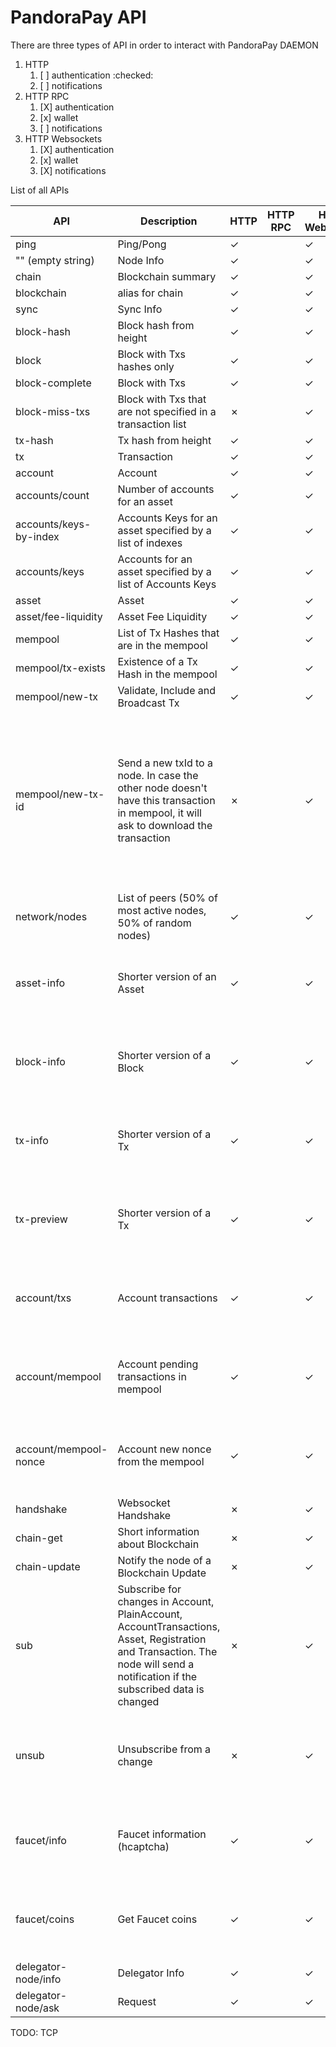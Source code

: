 # PandoraPay API

There are three types of API in order to interact with PandoraPay DAEMON

1. HTTP
   1. [ ] authentication :checked:
   2. [ ] notifications
2. HTTP RPC 
   1. [X] authentication
   2. [x] wallet
   3. [ ] notifications 
3. HTTP Websockets
   1. [X] authentication
   2. [x] wallet
   3. [X] notifications

List of all APIs

| API                    | Description                                                                                                                                                                   | HTTP    | HTTP RPC | HTTP Websocket | Explanation                                                                                                                                                                 |
|------------------------|-------------------------------------------------------------------------------------------------------------------------------------------------------------------------------|---------|----------|----------------|-----------------------------------------------------------------------------------------------------------------------------------------------------------------------------|
| ping                   | Ping/Pong                                                                                                                                                                     | &check; |          | &check;        |                                                                                                                                                                             |
| "" (empty string)      | Node Info                                                                                                                                                                     | &check; |          | &check;        |                                                                                                                                                                             |
| chain                  | Blockchain summary                                                                                                                                                            | &check; |          | &check;        |                                                                                                                                                                             |
| blockchain             | alias for chain                                                                                                                                                               | &check; |          | &check;        |                                                                                                                                                                             |
| sync                   | Sync Info                                                                                                                                                                     | &check; |          | &check;        |                                                                                                                                                                             |
| block-hash             | Block hash from height                                                                                                                                                        | &check; |          | &check;        |                                                                                                                                                                             |
| block                  | Block with Txs hashes only                                                                                                                                                    | &check; |          | &check;        |                                                                                                                                                                             |
| block-complete         | Block with Txs                                                                                                                                                                | &check; |          | &check;        |                                                                                                                                                                             |
| block-miss-txs         | Block with Txs that are not specified in a transaction list                                                                                                                   | &cross; |          | &check;        | Used only for Consensus                                                                                                                                                     |
| tx-hash                | Tx hash from height                                                                                                                                                           | &check; |          | &check;        |                                                                                                                                                                             |
| tx                     | Transaction                                                                                                                                                                   | &check; |          | &check;        |                                                                                                                                                                             |
| account                | Account                                                                                                                                                                       | &check; |          | &check;        |                                                                                                                                                                             |
| accounts/count         | Number of accounts for an asset                                                                                                                                               | &check; |          | &check;        |                                                                                                                                                                             |
| accounts/keys-by-index | Accounts Keys for an asset specified by a list of indexes                                                                                                                     | &check; |          | &check;        |                                                                                                                                                                             |
| accounts/keys          | Accounts for an asset specified by a list of Accounts Keys                                                                                                                    | &check; |          | &check;        |                                                                                                                                                                             |
| asset                  | Asset                                                                                                                                                                         | &check; |          | &check;        |                                                                                                                                                                             |
| asset/fee-liquidity    | Asset Fee Liquidity                                                                                                                                                           | &check; |          | &check;        |                                                                                                                                                                             |
| mempool                | List of Tx Hashes that are in the mempool                                                                                                                                     | &check; |          | &check;        |                                                                                                                                                                             |
| mempool/tx-exists      | Existence of a Tx Hash in the mempool                                                                                                                                         | &check; |          | &check;        |                                                                                                                                                                             |
| mempool/new-tx         | Validate, Include and Broadcast Tx                                                                                                                                            | &check; |          | &check;        |                                                                                                                                                                             |
| mempool/new-tx-id      | Send a new txId to a node. In case the other node doesn't have this transaction in mempool, it will ask to download the transaction                                           | &cross; |          | &check;        | Available for websockets only as it requires for the other node to ask for the transaction. It is used to avoid broadcasting serialized transactions to the entire network. |
| network/nodes          | List of peers (50% of most active nodes, 50% of random nodes)                                                                                                                 | &check; |          | &check;        |                                                                                                                                                                             |
| asset-info             | Shorter version of an Asset                                                                                                                                                   | &check; |          | &check;        | Requires the node to be open with --seed-wallet-nodes-info="true"                                                                                                           |
| block-info             | Shorter version of a Block                                                                                                                                                    | &check; |          | &check;        | Requires the node to be open with --seed-wallet-nodes-info="true"                                                                                                           |
| tx-info                | Shorter version of a Tx                                                                                                                                                       | &check; |          | &check;        | Requires the node to be open with --seed-wallet-nodes-info="true"                                                                                                           |
| tx-preview             | Shorter version of a Tx                                                                                                                                                       | &check; |          | &check;        | Requires the node to be open with --seed-wallet-nodes-info="true"                                                                                                           |
| account/txs            | Account transactions                                                                                                                                                          | &check; |          | &check;        | Requires the node to be open with --seed-wallet-nodes-info="true"                                                                                                           |
| account/mempool        | Account pending transactions in mempool                                                                                                                                       | &check; |          | &check;        | Requires the node to be open with --seed-wallet-nodes-info="true"                                                                                                           |
| account/mempool-nonce  | Account new nonce from the mempool                                                                                                                                            | &check; |          | &check;        | Requires the node to be open with --seed-wallet-nodes-info="true"                                                                                                           |
| handshake              | Websocket Handshake                                                                                                                                                           | &cross; |          | &check;        | Used only in websockets                                                                                                                                                     |
| chain-get              | Short information about Blockchain                                                                                                                                            | &cross; |          | &check;        | Used only for Consensus                                                                                                                                                     |
| chain-update           | Notify the node of a Blockchain Update                                                                                                                                        | &cross; |          | &check;        | Used only for Consensus                                                                                                                                                     |
| sub                    | Subscribe for changes in Account, PlainAccount, AccountTransactions, Asset, Registration and Transaction. The node will send a notification if the subscribed data is changed | &cross; |          | &check;        |                                                                                                                                                                             |
| unsub                  | Unsubscribe from a change                                                                                                                                                     | &cross; |          | &check;        | Available for websockets only as it requires for the other node to send messages.                                                                                           |
| faucet/info            | Faucet information (hcaptcha)                                                                                                                                                 | &check; |          | &check;        | Requires the node to be open with --faucet-testnet-enabled="true"                                                                                                           |
| faucet/coins           | Get Faucet coins                                                                                                                                                              | &check; |          | &check;        | Requires the node to be open with --faucet-testnet-enabled="true"                                                                                                           |
| delegator-node/info    | Delegator Info                                                                                                                                                                | &check; |          | &check;        | Requires                                                                                                                                                                    |
| delegator-node/ask     | Request                                                                                                                                                                       | &check; |          | &check;        | Requires                                                                                                                                                                    |

TODO: TCP